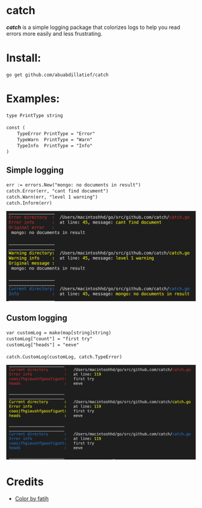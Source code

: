 # catch
__*catch*__ is a simple logging package that colorizes logs to help you read errors more easily and less frustrating.


# Install:

    go get github.com/abuabdillatief/catch

# Examples:

    type PrintType string

    const (
        TypeError PrintType = "Error"
        TypeWarn  PrintType = "Warn"
        TypeInfo  PrintType = "Info"
    )
## Simple logging
  	err := errors.New("mongo: no documents in result")
	catch.Error(err, "cant find document")
	catch.Warn(err, "level 1 warning")
	catch.Inform(err)

![example of simple logigng](./assets/image.png)

## Custom logging
    var customLog = make(map[string]string)
    customLog["count"] = "first try"
    customLog["heads"] = "eeve"

    catch.CustomLog(customLog, catch.TypeError)
![example of custom loging](./assets/custom_log.png)

# Credits
- [Color by fatih](https://github.com/fatih/color)


